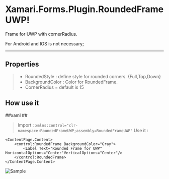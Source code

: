 Xamari.Forms.Plugin.RoundedFrameUWP!
===================


Frame for UWP with cornerRadius.

For Android and IOS is not necessary;

----------


Properties
-------------


> - RoundedStyle : define style for rounded corners. {Full,Top,Down} 
> - BackgroundColor : Color for RoundedFrame.
> - CornerRadius = default is 15

How use it
-------------

##xaml ##

> Import : `xmlns:control="clr-namespace:RoundedFrameUWP;assembly=RoundedFrameUWP"`
> Use it : 

    <ContentPage.Content>
        <control:RoundedFrame BackgroundColor="Gray">
            <Label Text="Rounded Frame for UWP" HorizontalOptions="Center"VerticalOptions="Center"/>
        </control:RoundedFrame>
    </ContentPage.Content>

![Sample](https://imgur.com/a/43It4)
